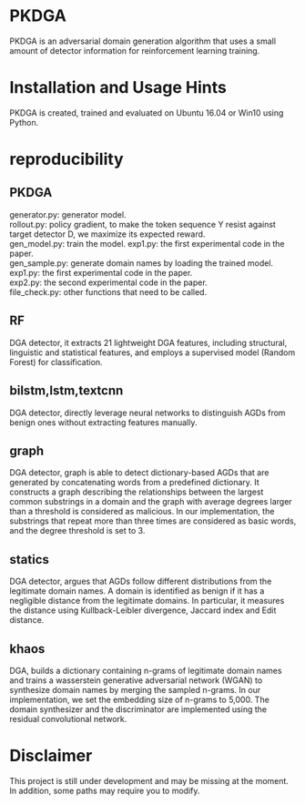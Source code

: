 # PKDGA
PKDGA is an adversarial domain generation algorithm that uses a small amount of detector information for reinforcement learning training.

# Installation and Usage Hints
PKDGA is created, trained and evaluated on Ubuntu 16.04 or Win10 using Python.

# reproducibility
## PKDGA
generator.py: generator model.  
rollout.py: policy gradient, to make the token sequence Y resist against target detector D, we maximize its expected reward.  
gen_model.py: train the model.  exp1.py: the first experimental code in the paper.  
gen_sample.py: generate domain names by loading the trained model.  
exp1.py: the first experimental code in the paper.  
exp2.py: the second experimental code in the paper.  
file_check.py: other functions that need to be called.   
## RF
DGA detector, it extracts 21 lightweight DGA features, including structural, linguistic and statistical features, and employs a supervised model (Random Forest) for classification.
## bilstm,lstm,textcnn
DGA detector, directly leverage neural networks to distinguish AGDs from benign ones without extracting features manually.
## graph
DGA detector, graph is able to detect dictionary-based AGDs that are generated by concatenating words from a predefined dictionary. It constructs a graph describing the relationships between the largest common substrings in a domain and the graph with average degrees larger than a threshold is considered as malicious. In our implementation, the substrings that repeat more than three times are considered as basic words, and the degree threshold is set to 3.
## statics
DGA detector, argues that AGDs follow different distributions from the legitimate domain names. A domain is identified as benign if it has a negligible distance from the legitimate domains. In particular, it measures the distance using Kullback-Leibler divergence, Jaccard index and Edit distance.
## khaos
DGA, builds a dictionary containing n-grams of legitimate domain names and trains a wasserstein generative adversarial network (WGAN) to synthesize domain names by merging the sampled n-grams. In our implementation, we set the embedding size of n-grams to 5,000. The domain synthesizer and the discriminator are implemented using the residual convolutional network.

# Disclaimer
This project is still under development and may be missing at the moment. In addition, some paths may require you to modify.
